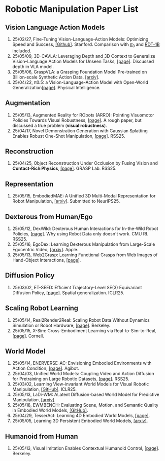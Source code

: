 # Robotic Manipulation Paper List

## Vision Language Action Models

1. 25/02/27, Fine-Tuning Vision-Language-Action Models: Optimizing Speed and Success, [[Github]](https://github.com/moojink/openvla-oft?tab=readme-ov-file). Stanford. Comparison with [$\pi_0$](https://www.physicalintelligence.company/blog/pi0) and [RDT-1B](https://github.com/thu-ml/RoboticsDiffusionTransformer) included.
2. 25/05/09, 3D-CAVLA: Leveraging Depth and 3D Context to Generalize Vision–Language Action Models for Unseen Tasks, [[page]](https://3d-cavla.github.io/). Discussed depth in VLA model.
3. 25/05/06, GraspVLA: a Grasping Foundation Model Pre-trained on Billion-scale Synthetic Action Data, [[arxiv]](https://arxiv.org/pdf/2505.03233).
4. 25/04/22, π0.5: a Vision-Language-Action Model with Open-World Generalization[[page]](https://www.pi.website/blog/pi05). Physical Intelligence.

## Augmentation

1. 25/05/13, Augmented Reality for RObots (ARRO): Pointing Visuomotor Policies Towards Visual Robustness, [[page]](https://augmented-reality-for-robots.github.io/). A rough paper, but discussed a true problem (**visual robustness**).
2. 25/04/17, Novel Demonstration Generation with Gaussian Splatting Enables Robust One-Shot Manipulation, [[page]](https://yangsizhe.github.io/robosplat/). RSS25.

## Reconstruction

1. 25/04/25, Object Reconstruction Under Occlusion by Fusing Vision and **Contact-Rich Physics**, [[page]](https://vysics-vision-and-physics.github.io/). GRASP Lab. RSS25.

## Representation

1. 25/05/15, EmbodiedMAE: A Unified 3D Multi-Modal Representation for Robot Manipulation, [[arxiv]](https://arxiv.org/pdf/2505.10105). Submitted to NeurIPS25.

## Dexterous from Human/Ego

1. 25/05/12, DexWild: Dexterous Human Interactions for In-the-Wild Robot Policies, [[page]](https://dexwild.github.io/). Why using Robot Data only doesn't work. CMU RI. RSS25.
2. 25/05/16, EgoDex: Learning Dexterous Manipulation from Large-Scale Egocentric Video, [[arxiv]](https://arxiv.org/pdf/2505.11709). Apple.
3. 25/05/13, Web2Grasp: Learning Functional Grasps from Web Images of Hand-Object Interactions, [[page]](https://web2grasp.github.io/).

## Diffusion Policy

1. 25/03/02, ET-SEED: Efficient Trajectory-Level SE(3) Equivariant Diffusion Policy, [[page]](https://et-seed.github.io/). Spatial generalization. ICLR25.


## Scaling Robot Learning

1. 25/05/14, Real2Render2Real: Scaling Robot Data Without Dynamics Simulation or Robot Hardware, [[page]](https://real2render2real.com/). Berkeley.
2. 25/05/15, X-Sim: Cross-Embodiment Learning via Real-to-Sim-to-Real, [[page]](https://portal-cornell.github.io/X-Sim/). Cornell.

## World Model

1. 25/05/14, ENERVERSE-AC: Envisioning Embodied Environments with Action Condition, [[page]](https://annaj2178.github.io/EnerverseAC.github.io/). Agibot.
2. 25/04/03, Unified World Models: Coupling Video and Action Diffusion for Pretraining on Large Robotic Datasets, [[page]](https://weirdlabuw.github.io/uwm/). RSS25.
3. 25/03/02, Learning View-invariant World Models for Visual Robotic Manipulation, [[GitHub]](https://github.com/lafmdp/ReViWo). ICLR25.
4. 25/05/13, LaDi-WM: ALatent Diffusion-based World Model for Predictive Manipulation, [[arxiv]](https://arxiv.org/pdf/2505.11528).
5. 25/05/18, EWMBENCH: Evaluating Scene, Motion, and Semantic Quality in Embodied World Models, [[GitHub]](https://github.com/AgibotTech/EWMBench).
6. 25/04/29, TesserAct: Learning 4D Embodied World Models, [[page]](https://tesseractworld.github.io/).
7. 25/05/05, Learning 3D Persistent Embodied World Models, [[arxiv]](https://arxiv.org/pdf/2505.05495).

## Humanoid from Human

1. 25/05/13, Visual Imitation Enables Contextual Humanoid Control, [[page]](https://www.videomimic.net/). Berkeley.
